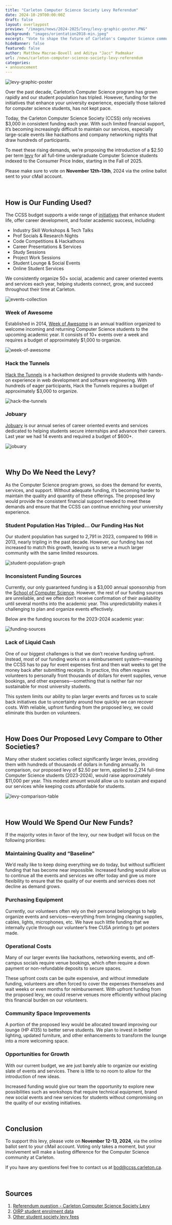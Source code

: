 ```yaml
---
title: "Carleton Computer Science Society Levy Referendum"
date: 2024-10-29T00:00:00Z
draft: false
layout: overlaypost
preview: "/images/news/2024-2025/levy/levy-graphic-poster.PNG"
background: "images/orientation2018-min.jpeg"
excerpt: "Vote to shape the future of Carleton's Computer Science community!"
hideBanner: false
featured: false
author: Matthew Macrae-Bovell and Aditya "Jacc" Padmakar
url: /news/carleton-computer-science-society-levy-referendum
categories:
- announcement
---
```


![levy-graphic-poster](/images/news/2024-2025/levy/levy-graphic-poster.PNG)

Over the past decade, Carleton’s Computer Science program has grown rapidly and our student population has tripled.  However, funding for the initiatives that enhance your university experience, especially those tailored for computer science students, has not kept pace.

Today, the Carleton Computer Science Society (CCSS) only receives $3,000 in consistent funding each year. With such limited financial support, it’s becoming increasingly difficult to maintain our services, especially large-scale events like hackathons and company networking nights that draw hundreds of participants.

To meet these rising demands, we’re proposing the introduction of a $2.50 per term [levy](https://students.carleton.ca/referendum/#:~:text=Question%3A%20Carleton%20Computer%20Science%20Society%20Levy) for all full-time undergraduate Computer Science students indexed to the Consumer Price Index, starting in the Fall of 2025.

Please make sure to vote on **November 12th-13th**, 2024 via the online ballot sent to your cMail account.

<br/>

## How is Our Funding Used?

The CCSS budget supports a wide range of [initiatives](https://ccss.carleton.ca/events/) that enhance student life, offer career development, and foster academic success, including:

- Industry Skill Workshops & Tech Talks
- Prof Socials & Research Nights
- Code Competitions & Hackathons
- Career Presentations & Services
- Study Sessions
- Project Work Sessions
- Student Lounge & Social Events
- Online Student Services

We consistently organize 50+ social, academic and career oriented events and services each year, helping students connect, grow, and succeed throughout their time at Carleton.

![events-collection](/images/news/2024-2025/levy/event-posters-collection.png)

### Week of Awesome

Established in 2014, [Week of Awesome](https://ccss.carleton.ca/events/weekofawesome/) is an annual tradition organized to welcome incoming and returning Computer Science students to the upcoming academic year. It consists of 10+ events over a week and requires a budget of approximately $1,000 to organize.

![week-of-awesome](/images/news/2024-2025/levy/week-of-awesome-posters.png)

### Hack the Tunnels 

[Hack the Tunnels](https://ccss.carleton.ca/hackthetunnels/) is a hackathon designed to provide students with hands-on experience in web development and software engineering. With hundreds of eager participants, Hack the Tunnels requires a budget of approximately $3,000 to organize.

![hack-the-tunnels](/images/news/2024-2025/levy/hack_the_tunnels.jpg)

### Jobuary 

[Jobuary](https://ccss.carleton.ca/jobuary/https://ccss.carleton.ca/jobuary/) is our annual series of career oriented events and services dedicated to helping students secure internships and advance their careers.
Last year we had 14 events and required a budget of $600+.

![jobuary](/images/news/2024-2025/levy/jobuary-posters.png)

<br/>

## Why Do We Need the Levy?

As the Computer Science program grows, so does the demand for events, services, and support. Without adequate funding, it’s becoming harder to maintain the quality and quantity of these offerings. The proposed levy would provide the consistent financial support needed to meet these demands and ensure that the CCSS can continue enriching your university experience.

### Student Population Has Tripled… Our Funding Has Not

Our student population has surged to 2,791 in 2023, compared to 998 in 2013, nearly tripling in the past decade. However, our funding has not increased to match this growth, leaving us to serve a much larger community with the same limited resources.

![student-population-graph](/images/news/2024-2025/levy/student-population-graph.png)

### Inconsistent Funding Sources

Currently, our only guaranteed funding is a $3,000 annual sponsorship from the [School of Computer Science](https://carleton.ca/scs/). However, the rest of our funding sources are unreliable, and we often don’t receive confirmation of their availability until several months into the academic year. This unpredictability makes it challenging to plan and organize events effectively.

Below are the funding sources for the 2023-2024 academic year:

![funding-sources](/images/news/2024-2025/levy/funding-sources.png)

### Lack of Liquid Cash 

One of our biggest challenges is that we don’t receive funding upfront. Instead, most of our funding works on a reimbursement system—meaning the CCSS has to pay for event expenses first and then wait weeks to get the money back after submitting receipts. In practice, this often requires volunteers to personally front thousands of dollars for event supplies, venue bookings, and other expenses—something that is neither fair nor sustainable for most university students.

This system limits our ability to plan larger events and forces us to scale back initiatives due to uncertainty around how quickly we can recover costs. With reliable, upfront funding from the proposed levy, we could eliminate this burden on volunteers.

<br/>

## How Does Our Proposed Levy Compare to Other Societies?

Many other student societies collect significantly larger levies, providing them with hundreds of thousands of dollars in funding annually. In comparison, our proposed levy of $2.50 per term, applied to 2,214 full-time Computer Science students (2023-2024), would raise approximately $11,000 per year. This modest amount would allow us to sustain and expand our services while keeping costs affordable for students.

![levy-comparison-table](/images/news/2024-2025/levy/levy-comparison-table.png)

<br/>

## How Would We Spend Our New Funds?

If the majority votes in favor of the levy, our new budget will focus on the following priorities:

### Maintaining Quality and “Baseline”

We’d really like to keep doing everything we do today, but without sufficient funding that has become near impossible. Increased funding would allow us to continue all the events and services we offer today and give us more flexibility to ensure that the quality of our events and services does not decline as demand grows.

### Purchasing Equipment

Currently, our volunteers often rely on their personal belongings to help organize events and services—everything from bringing cleaning supplies, cables, lights, microphones, etc. We have such little funding that we internally cycle through our volunteer’s free CUSA printing to get posters made.

### Operational Costs

Many of our larger events like hackathons, networking events, and off-campus socials require venue bookings, which often require a down payment or non-refundable deposits to secure spaces.

These upfront costs can be quite expensive, and without immediate funding, volunteers are often forced to cover the expenses themselves and wait weeks or even months for reimbursement. With upfront funding from the proposed levy, we could reserve venues more efficiently without placing this financial burden on our volunteers.

### Community Space Improvements

A portion of the proposed levy would be allocated toward improving our lounge (HP 4135) to better serve students. We plan to invest in better lighting, updated furniture, and other enhancements to transform the lounge into a more welcoming space.

### Opportunities for Growth

With our current budget, we are just barely able to organize our existing slate of events and services. There is little to no room to allow for the introduction of new ideas.

Increased funding would give our team the opportunity to explore new possibilities such as workshops that require technical equipment, brand new social events and new services for students without compromising on the quality of our existing initiatives. 

<br/>

## Conclusion 

To support this levy, please vote on **November 12-13, 2024**, via the online ballot sent to your cMail account. Voting only takes a moment, but your involvement will make a lasting difference for the Computer Science community at Carleton.

If you have any questions feel free to contact us at [bod@ccss.carleton.ca](mailto:bod@ccss.carleton.ca).

<br/>

## Sources

1. [Referendum question - Carleton Computer Science Society Levy](https://students.carleton.ca/referendum/#:~:text=Question%3A%20Carleton%20Computer%20Science%20Society%20Levy)
2. [OIRP student enrolment data](https://oirp.carleton.ca/databook/index/html/student-enrolment.htm)
3. [Other student society levy fees](https://carleton.ca/studentaccounts/tuition-fees/fw-ug/f24w25-ug-ontario/#:~:text=operative%20Education%20Program.-,Miscellaneous%20Fees,-Included%20in%20the)










